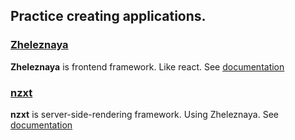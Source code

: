 ## Practice creating applications.
### [Zheleznaya](https://github.com/naoki-tomita/zheleznaya) 
**Zheleznaya** is frontend framework. Like react.
See [documentation](https://zheleznaya.netlify.app/)

### [nzxt](https://github.com/naoki-tomita/nzxt) 
**nzxt** is server-side-rendering framework. Using Zheleznaya.
See [documentation](https://app.c1.hacobuneapp.com/)
